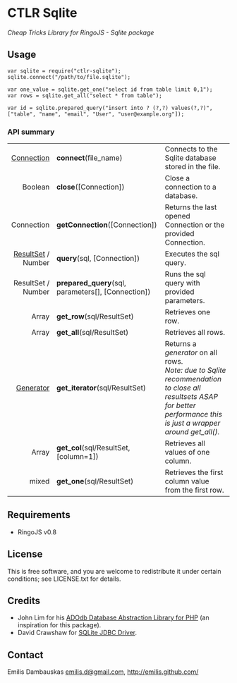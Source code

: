 # CTLR Sqlite

_Cheap Tricks Library for RingoJS - Sqlite package_

## Usage

    var sqlite = require("ctlr-sqlite");
    sqlite.connect("/path/to/file.sqlite");
    
    var one_value = sqlite.get_one("select id from table limit 0,1");
    var rows = sqlite.get_all("select * from table");

    var id = sqlite.prepared_query("insert into ? (?,?) values(?,?)", ["table", "name", "email", "User", "user@example.org"]);

### API summary

<table><tbody>
<tr><td align="right"><a href="http://download.oracle.com/javase/6/docs/api/java/sql/Connection.html">Connection</a></td>
    <td><b>connect</b>(file_name)
        </td><td>Connects to the Sqlite database stored in the file.</td></tr>
<tr><td align="right">Boolean</td>
    <td><b>close</b>([Connection])
        </td><td>Close a connection to a database.</td></tr>
<tr><td align="right">Connection</td>
    <td><b>getConnection</b>([Connection])
        </td><td>Returns the last opened Connection or the provided Connection.</td></tr>
<tr><td align="right"><a href="http://download.oracle.com/javase/6/docs/api/java/sql/ResultSet.html">ResultSet</a> / Number</td>
    <td><b>query</b>(sql, [Connection])
        </td><td>Executes the sql query.</td></tr>
<tr><td align="right">ResultSet / Number</td>
    <td><b>prepared_query</b>(sql, parameters[], [Connection])
        </td><td>Runs the sql query with provided parameters.</td></tr>
<tr><td align="right">Array</td>
    <td><b>get_row</b>(sql/ResultSet)
        </td><td>Retrieves one row.</td></tr>
<tr><td align="right">Array</td>
    <td><b>get_all</b>(sql/ResultSet)
        </td><td>Retrieves all rows.</td></tr>
<tr><td align="right"><a href="https://developer.mozilla.org/en/JavaScript/Guide/Iterators_and_Generators#Generators.3a_a_better_way_to_build_Iterators">Generator</a></td>
    <td><b>get_iterator</b>(sql/ResultSet)
        </td><td>Returns a <em>generator</em> on all rows.
        <br><em>Note: due to Sqlite recommendation to close all resultsets ASAP for better performance this is just a wrapper around <em>get_all()</em>.</td></tr>
<tr><td align="right">Array</td>
    <td><b>get_col</b>(sql/ResultSet, [column=1])
        </td><td>Retrieves all values of one column.</td></tr>
<tr><td align="right">mixed</td>
    <td><b>get_one</b>(sql/ResultSet)
        </td><td>Retrieves the first column value from the first row.</td></tr>
</tbody></table>

## Requirements

- RingoJS v0.8

## License

This is free software, and you are welcome to redistribute it under certain conditions; see LICENSE.txt for details.

## Credits

- John Lim for his <a href="http://adodb.sourceforge.net/">ADOdb Database Abstraction Library for PHP</a> (an inspiration for this package).
- David Crawshaw for <a href="http://www.zentus.com/sqlitejdbc/">SQLite JDBC Driver</a>.

## Contact

Emilis Dambauskas <emilis.d@gmail.com>, <http://emilis.github.com/>
